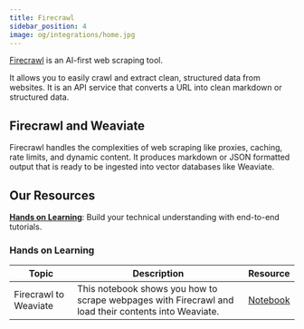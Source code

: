 ```yaml
---
title: Firecrawl
sidebar_position: 4
image: og/integrations/home.jpg
---
```


[Firecrawl](https://www.firecrawl.dev/) is an AI-first web scraping tool.

It allows you to easily crawl and extract clean, structured data from websites. It is an API service that converts a URL into clean markdown or structured data.

## Firecrawl and Weaviate
Firecrawl handles the complexities of web scraping like proxies, caching, rate limits, and dynamic content. It produces markdown or JSON formatted output that is ready to be ingested into vector databases like Weaviate.

## Our Resources
[**Hands on Learning**](#hands-on-learning): Build your technical understanding with end-to-end tutorials.

### Hands on Learning

| Topic | Description | Resource |
| --- | --- | --- |
| Firecrawl to Weaviate | This notebook shows you how to scrape webpages with Firecrawl and load their contents into Weaviate. | [Notebook](https://github.com/weaviate/recipes/blob/main/integrations/data-platforms/web-search/firecrawl/firecrawl-to-weaviate.ipynb)